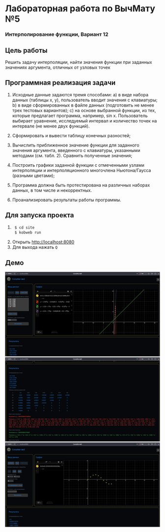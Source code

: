 # Лабораторная работа по ВычМату №5
### Интерполирование функции, Вариант 12

## Цель работы
Решить задачу интерполяции, найти значения функции при заданных значениях аргумента, отличных от узловых точек

## Программная реализация задачи
1. Исходные данные задаются тремя способами:
   a) в виде набора данных (таблицы x, y), пользователь вводит значения с клавиатуры;
   b) в виде сформированных в файле данных (подготовить не менее трех тестовых вариантов);
   c) на основе выбранной функции, из тех, которые предлагает программа, например, sin x. Пользователь выбирает уравнение, исследуемый интервал и количество точек на интервале (не менее двух функций).

2. Сформировать и вывести таблицу конечных разностей;

3. Вычислить приближенное значение функции для заданного значения аргумента, введенного с клавиатуры, указанными методами (см. табл. 2). Сравнить полученные значения;

4. Построить графики заданной функции с отмеченными узлами интерполяции и интерполяционного многочлена Ньютона/Гаусса (разными цветами);

5. Программа должна быть протестирована на различных наборах данных, в том числе и некорректных.

6. Проанализировать результаты работы программы.


## Для запуска проекта
1. ```bash
    $ cd site
    $ kobweb run
    ``` 
2. Открыть [http://localhost:8080](http://localhost:8080)
3. Для выхода нажать `Q`

## Демо
![1.png](docs/previews/1.png)
![2.png](docs/previews/2.png)
![3.png](docs/previews/3.png)
